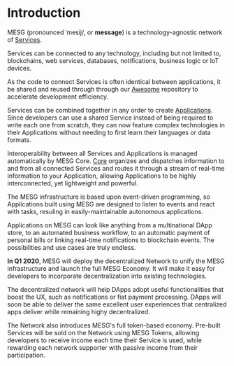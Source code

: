 # Introduction

MESG \(pronounced ˈmesij/, or **message**\) is a technology-agnostic network of [Services](./service/what-is-a-service.md). 

Services can be connected to any technology, including but not limited to, blockchains, web services, databases, notifications, business logic or IoT devices. 

As the code to connect Services is often identical between applications, it be shared and reused through through our [Awesome](https://github.com/mesg-foundation/awesome) repository to accelerate development efficiency. 

Services can be combined together in any order to create [Applications](./application/what-is-an-application.md). Since developers can use a shared Service instead of being required to write each one from scratch, they can now feature complex technologies in their Applications without needing to first learn their languages or data formats.

Interoperability between all Services and Applications is managed automatically by MESG Core. [Core](./start-here/installation.md) organizes and dispatches information to and from all connected Services and routes it through a stream of real-time information to your Application, allowing Applications to be highly interconnected, yet lightweight and powerful.

The MESG infrastructure is based upon event-driven programming, so Applications built using MESG are designed to listen to events and react with tasks, resuling in easily-maintainable autonomous applications. 

Applications on MESG can look like anything from a multinational DApp store, to an automated business workflow, to an automatic payment of personal bills or linking real-time notifications to blockchain events. The possibilities and use cases are truly endless.

**In Q1 2020**, MESG will deploy the decentralized Network to unify the MESG infrastructure and launch the full MESG Economy. It will make it easy for developers to incorporate decentralization into existing technologies.

The decentralized network will help DApps adopt useful functionalities that boost the UX, such as notifications or fiat payment processing. DApps will soon be able to deliver the same excellent user experiences that centralized apps deliver while remaining highy decentralized. 

The Network also introduces MESG's full token-based economy. Pre-built Services will be sold on the Network using MESG Tokens, allowing developers to receive income each time their Service is used, while rewarding each network supporter with passive income from their participation. 
 


